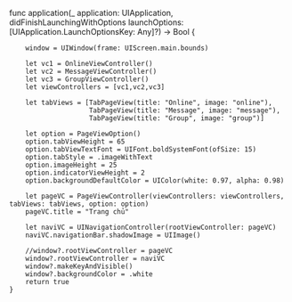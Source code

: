 
func application(_ application: UIApplication, didFinishLaunchingWithOptions launchOptions: [UIApplication.LaunchOptionsKey: Any]?) -> Bool {
        
        window = UIWindow(frame: UIScreen.main.bounds)
        
        let vc1 = OnlineViewController()
        let vc2 = MessageViewController()
        let vc3 = GroupViewController()
        let viewControllers = [vc1,vc2,vc3]
        
        let tabViews = [TabPageView(title: "Online", image: "online"),
                        TabPageView(title: "Message", image: "message"),
                        TabPageView(title: "Group", image: "group")]
        
        let option = PageViewOption()
        option.tabViewHeight = 65
        option.tabViewTextFont = UIFont.boldSystemFont(ofSize: 15)
        option.tabStyle = .imageWithText
        option.imageHeight = 25
        option.indicatorViewHeight = 2
        option.backgroundDefaultColor = UIColor(white: 0.97, alpha: 0.98)
        
        let pageVC = PageViewController(viewControllers: viewControllers, tabViews: tabViews, option: option)
        pageVC.title = "Trang chủ"
        
        let naviVC = UINavigationController(rootViewController: pageVC)
        naviVC.navigationBar.shadowImage = UIImage()
        
        //window?.rootViewController = pageVC
        window?.rootViewController = naviVC
        window?.makeKeyAndVisible()
        window?.backgroundColor = .white
        return true
    }
